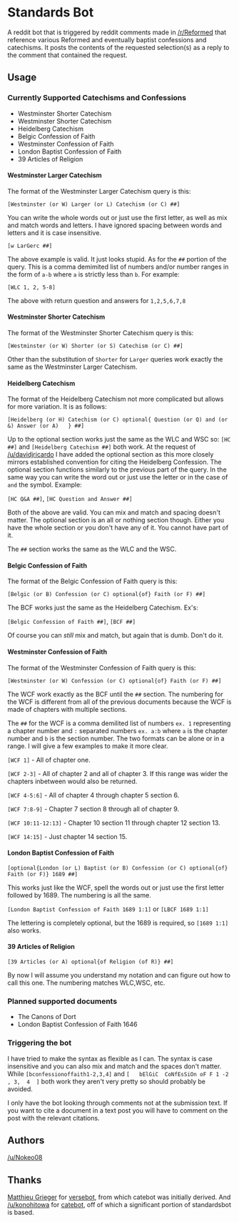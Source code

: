 # Standards Bot
A reddit bot that is triggered by reddit comments made in [/r/Reformed](https://www.reddit.com/r/reformed) that reference various Reformed and eventually baptist confessions and catechisms. It posts the contents of the requested selection(s) as a reply to the comment that contained the request.

## Usage
### Currently Supported Catechisms and Confessions
* Westminster Shorter Catechism
* Westminster Shorter Catechism
* Heidelberg Catechism
* Belgic Confession of Faith
* Westminster Confession of Faith
* London Baptist Confession of Faith
* 39 Articles of Religion

#### Westminster Larger Catechism

The format of the Westminster Larger Catechism query is this:

```[Westminster (or W) Larger (or L) Catechism (or C) ##]```

You can write the whole words out or just use the first letter, as well as mix and match words and letters. I have ignored spacing between words and letters and it is case insensitive.

```[w LarGerc ##]```

The above  example is valid. It just looks stupid. As for the ```##``` portion of the query. This is a comma demimited list of numbers and/or number ranges in the form of ```a-b``` where ```a``` is strictly less than ```b```. For example:

```[WLC 1, 2, 5-8]```

The above with return question and answers for ```1,2,5,6,7,8```

#### Westminster Shorter Catechism

The format of the Westminster Shorter Catechism query is this:

```[Westminster (or W) Shorter (or S) Catechism (or C) ##]```

Other than the substitution of ```Shorter``` for ```Larger``` queries work exactly the same as  the Westminster Larger Catechism.

#### Heidelberg Catechism

The format of the Heidelberg Catechism not more complicated but allows for more variation. It is as follows:

```[Heidelberg (or H) Catechism (or C) optional{ Question (or Q) and (or &) Answer (or A)   } ##]```

Up to the optional section works just the same as the WLC and WSC so: ```[HC ##]``` and ```[Heidelberg Catechism ##]``` both work. At the request of [/u/davidjricardo](http://reddit.com/u/davidjricardo) I have added the optional section as this more closely mirrors established convention for citing the Heidelberg Confession. The optional section functions similarly to the previous part of the query. In the same way you can write the word out or just use the letter or in the case of ```and``` the symbol. Example:

```[HC Q&A ##]```, ```[HC Question and Answer ##]```

Both of the above are valid. You can mix and match and spacing doesn't matter. The optional section is an all or nothing section though. Either you have the whole section or you don't have any of it. You cannot have part of it.

The ```##``` section works the same as the WLC and the WSC.

#### Belgic Confession of Faith

The format of the Belgic Confession of Faith query is this:

```[Belgic (or B) Confession (or C) optional{of} Faith (or F) ##]```

The BCF works just the same as the Heidelberg Catechism. Ex's:

```[Belgic Confession of Faith ##]```, ```[BCF ##]```

Of course you can *still* mix and match, but again that is dumb. Don't do it.

#### Westminster Confession of Faith

The format of the Westminster Confession of Faith query is this:

```[Westminster (or W) Confession (or C) optional{of} Faith (or F) ##]```

The WCF work exactly as the BCF until the ```##``` section. The numbering for the WCF is different from all of the previous documents because the WCF is made of chapters with multiple sections.

The ```##``` for the WCF is a comma demilited list of numbers ```ex. 1``` representing a chapter number and ```:``` separated numbers ```ex. a:b``` where ```a``` is the chapter number and ```b``` is the section number. The two formats can be alone or in a range. I will give a few examples to make it more clear.

```[WCF 1]``` - All of chapter one.

```[WCF 2-3]``` - All of chapter 2 and all of chapter 3. If this range was wider the chapters inbetween would also be returned.

```[WCF 4-5:6]``` - All of chapter 4 through chapter 5 section 6.

```[WCF 7:8-9]``` - Chapter 7 section 8 through all of chapter 9.

```[WCF 10:11-12:13]``` - Chapter 10 section 11 through chapter 12 section 13.

```[WCF 14:15]``` - Just chapter 14 section 15.

#### London Baptist Confession of Faith

```[optional{London (or L) Baptist (or B) Confession (or C) optional{of} Faith (or F)} 1689 ##]```

This works just like the WCF, spell the words out or just use the first letter followed by 1689. The numbering is all the same.

```[London Baptist Confession of Faith 1689 1:1]``` or ```[LBCF 1689 1:1]```

The lettering is completely optional, but the 1689 is required, so ```[1689 1:1]``` also works.

#### 39 Articles of Religion

```[39 Articles (or A) optional{of Religion (of R)} ##]```

By now I will assume you understand my notation and can figure out how to call this one. The numbering matches WLC,WSC, etc.

### Planned supported documents
* The Canons of Dort
* London Baptist Confession of Faith 1646

### Triggering the bot
I have tried to make the syntax as flexible as I can. The syntax is case insensitive and you can also mix and match and the spaces don't matter. While ```[bconfessionoffaith1-2,3,4]``` and ```[   bElGiC  CoNfEsSiOn oF F 1 -2 , 3,  4  ]``` both work they aren't very pretty so should probably be avoided.

I only have the bot looking through comments not at the submission text. If you want to cite a document in a text post you will have to comment on the post with the relevant citations.

## Authors
[/u/Nokeo08](http://reddit.com/u/nokeo08)

## Thanks
[Matthieu Grieger](http://www.reddit.com/u/mgrieger) for [versebot](https://github.com/matthieugrieger/versebot), from which catebot was initially derived. And [/u/konohitowa](https://www.reddit.com/user/kono_hito_wa) for [catebot](https://github.com/konohitowa/catebot), off of which a significant portion of standardsbot is based.
